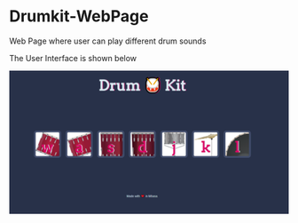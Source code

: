 # Drumkit-WebPage
Web Page where user can play different drum sounds

The User Interface is shown below

![alt text](https://github.com/mbasacokile7/Drumkit-WebPage/blob/main/Drum-Kit-UI.PNG)
